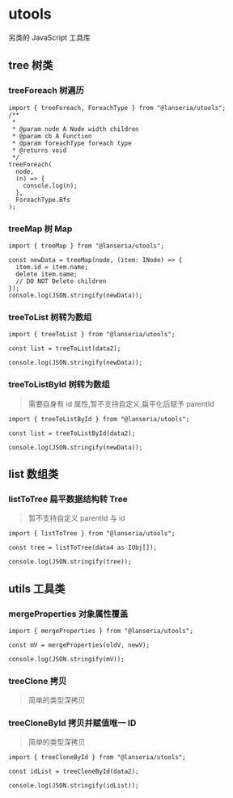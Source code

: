 # utools

另类的 JavaScript 工具库

## tree 树类

### treeForeach 树遍历

```ts{9-16}
import { treeForeach, ForeachType } from "@lanseria/utools";
/**
 *
 * @param node A Node width children
 * @param cb A Function
 * @param foreachType foreach type
 * @returns void
 */
treeForeach(
  node,
  (n) => {
    console.log(n);
  },
  ForeachType.Bfs
);
```

### treeMap 树 Map

```ts{3-7}
import { treeMap } from "@lanseria/utools";

const newData = treeMap(node, (item: INode) => {
  item.id = item.name;
  delete item.name;
  // DO NOT Delete children
});
console.log(JSON.stringify(newData));
```

### treeToList 树转为数组

```ts{3}
import { treeToList } from "@lanseria/utools";

const list = treeToList(data2);

console.log(JSON.stringify(newData));
```

### treeToListById 树转为数组

> 需要自身有 id 属性,暂不支持自定义,扁平化后赋予 parentId

```ts{3}
import { treeToListById } from "@lanseria/utools";

const list = treeToListById(data2);

console.log(JSON.stringify(newData));
```

## list 数组类

### listToTree 扁平数据结构转 Tree

> 暂不支持自定义 parentId 与 id

```ts{3}
import { listToTree } from "@lanseria/utools";

const tree = listToTree(data4 as IObj[]);

console.log(JSON.stringify(tree));
```

## utils 工具类

### mergeProperties 对象属性覆盖

```ts{3}
import { mergeProperties } from "@lanseria/utools";

const mV = mergeProperties(oldV, newV);

console.log(JSON.stringify(mV));
```

### treeClone 拷贝

> 简单的类型深拷贝

### treeCloneById 拷贝并赋值唯一 ID

> 简单的类型深拷贝

```ts{3}
import { treeCloneById } from "@lanseria/utools";

const idList = treeCloneById(data2);

console.log(JSON.stringify(idList));
```
